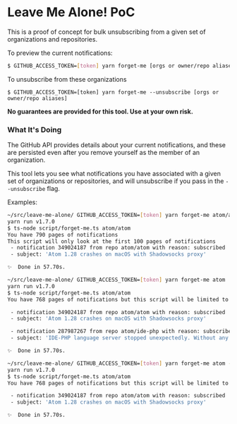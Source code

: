 # Leave Me Alone! PoC

This is a proof of concept for bulk unsubscribing from a given set of organizations and repositories.

To preview the current notifications:

```sh
$ GITHUB_ACCESS_TOKEN=[token] yarn forget-me [orgs or owner/repo aliases]
```

To unsubscribe from these organizations

```
$ GITHUB_ACCESS_TOKEN=[token] yarn forget-me --unsubscribe [orgs or owner/repo aliases]
```

**No guarantees are provided for this tool. Use at your own risk.**

### What It's Doing

The GitHub API provides details about your current notifications, and these are persisted even after you remove yourself as the member of an organization.

This tool lets you see what notifications you have associated with a given set of organizations or repositories, and will unsubscribe if you pass in the `--unsubscribe` flag.

Examples:

```sh
~/src/leave-me-alone/ GITHUB_ACCESS_TOKEN=[token] yarn forget-me atom/atom
yarn run v1.7.0
$ ts-node script/forget-me.ts atom/atom
You have 790 pages of notifications
This script will only look at the first 100 pages of notifications
 - notification 349024187 from repo atom/atom with reason: subscribed
 - subject: 'Atom 1.28 crashes on macOS with Shadowsocks proxy'

✨  Done in 57.70s.
```

```sh
~/src/leave-me-alone/ GITHUB_ACCESS_TOKEN=[token] yarn forget-me atom
yarn run v1.7.0
$ ts-node script/forget-me.ts atom/atom
You have 768 pages of notifications but this script will be limited to the first 100 pages

 - notification 349024187 from repo atom/atom with reason: subscribed
 - subject: 'Atom 1.28 crashes on macOS with Shadowsocks proxy'

 - notification 287987267 from repo atom/ide-php with reason: subscribed
 - subject: 'IDE-PHP language server stopped unexpectedly. Without any description (Blank)'

✨  Done in 57.70s.
```

```sh
~/src/leave-me-alone/ GITHUB_ACCESS_TOKEN=[token] yarn forget-me atom --unsubscribe
yarn run v1.7.0
$ ts-node script/forget-me.ts atom/atom
You have 768 pages of notifications but this script will be limited to the first 100 pages

 - notification 349024187 from repo atom/atom with reason: subscribed
 - subject: 'Atom 1.28 crashes on macOS with Shadowsocks proxy'

✨  Done in 57.70s.
```
